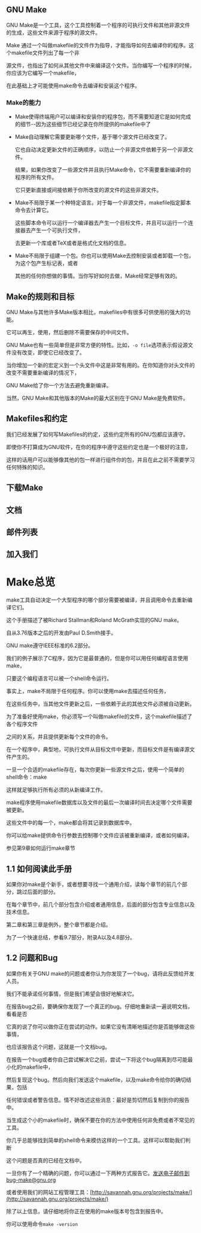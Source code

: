 ## GNU Make

GNU Make是一个工具，这个工具控制着一个程序的可执行文件和其他非源文件的生成，这些文件来源于程序的源文件。

Make 通过一个叫做makefile的文件作为指导，才能指导如何去编译你的程序。这个makefile文件列出了每一个非

源文件，也指出了如何从其他文件中来编译这个文件。当你编写一个程序的时候，你应该为它编写一个makefile，

在此基础上才可能使用make命令去编译和安装这个程序。

### Make的能力

- Make使得终端用户可以编译和安装你的程序包，而不需要知道它是如何完成的细节--因为这些细节已经记录在你所提供的makefile中了

- Make自动理解它需要更新哪个文件，基于哪个源文件已经改变了。

  它也自动决定更新文件的正确顺序，以防止一个非源文件依赖于另一个非源文件。
  
  结果，如果你改变了一些源文件并且执行Make命令，它不需要重新编译你的程序的所有文件。
  
  它只更新直接或间接依赖于你所改变的源文件的这些非源文件。

- Make不局限于某一个种特定语言。对于每一个非源文件，makefile指定脚本命令去计算它。

  这些脚本命令可以运行一个编译器去产生一个目标文件，并且可以运行一个连接器去产生一个可执行文件，
  
  去更新一个库或者TeX或者是格式化文档的信息。
  
- Make不局限于组建一个包。你也可以使用Make去控制安装或者卸载一个包，为这个包产生标记表，或者

  其他的任何你想做的事情。当你写好如何去做，Make经常足够有效的。
  
## Make的规则和目标

GNU Make与其他许多Make版本相比，makefiles中有很多可供使用的强大的功能。

它可以再生，使用，然后删除不需要保存的中间文件。

GNU Make也有一些简单但是非常方便的特性。比如，`-o file`选项表示假设源文件没有改变，即使它已经改变了。

当你增加一个新的宏定义到一个头文件中这是非常有用的。在你知道你对头文件的改变不需要重新编译的情况下，

GNU Make给了你一个方法去避免重新编译。

当然，GNU Make和其他版本的Make的最大区别在于GNU Make是免费软件。

## Makefiles和约定

我们已经发展了如何写Makefiles的约定，这些约定所有的GNU包都应该遵守。

即使你不打算成为GNU软件，在你的程序中遵守这些约定也是一个极好的注意，

这样的话用户可以能够像其他的包一样进行组件你的包，并且在此之前不需要学习任何特殊的知识。


## 下载Make

## 文档

## 邮件列表

## 加入我们


# Make总览

make工具自动决定一个大型程序的哪个部分需要被编译，并且调用命令去重新编译它们。

这个手册描述了被Richard Stallman和Roland McGrath实现的GNU make。

自从3.76版本之后的开发由Paul D.Smith接手。

GNU make遵守IEEE标准的6.2部分。

我们的例子展示了C程序，因为它是最普通的，但是你可以用任何编程语言使用make，

只要这个编程语言可以被一个shell命令运行。

事实上，make不局限于任何程序。你可以使用make去描述任何任务，

在这些任务中，当其他文件更新之后，一些依赖于此的其他文件必须被自动更新。

为了准备好使用make，你必须写一个叫做makefile的文件，这个makefile描述了各个程序文件

之间的关系，并且提供更新每个文件的命令。

在一个程序中，典型地，可执行文件从目标文件中更新，而目标文件是有编译源文件产生的。

一旦一个合适的makefile存在，每次你更新一些源文件之后，使用一个简单的shell命令：make

这样就足够执行所有必须的从新编译工作。

make程序使用makefile数据库以及文件的最后一次编译时间去决定哪个文件需要被更新。

这些文件中的每一个，make都会将其记录到数据库中。

你可以给make提供命令行参数去控制哪个文件应该被重新编译，或者如何编译。

参见第9章如何运行make章节

## 1.1 如何阅读此手册

如果你对make是个新手，或者想要寻找一个通用介绍，读每个章节的前几个部分，跳过后面的部分。

在每个章节中，前几个部分包含介绍或者通用信息，后面的部分包含专业信息以及技术信息。

第二章和第三章是例外，整个章节都是介绍。

为了一个快速总结，参看9.7部分，附录A以及4.8部分。

## 1.2 问题和Bug

如果你有关于GNU make的问题或者你认为你发现了一个bug，请将此反馈给开发人员。

我们不能承诺任何事情，但是我们希望会很好地解决它。

在报告bug之前，要确保你发现了一个真正的bug。仔细地重新读一遍说明文档，看看是否

它真的说了你可以做你正在尝试的动作。如果它没有清晰地描述你是否能够做这些事情，

也应该报告这个问题，这就是一个文档bug。

在报告一个bug或者你自己尝试解决它之前，尝试一下将这个bug隔离到尽可能最小化的makefile中，

然后复现这个bug。然后向我们发送这个makefile，以及make命令给你的确切结果，包括

任何错误或者警告信息。情不好改述这些消息：最好是剪切然后复制到你的报告中。

当生成这个小的makefile时，确保不要在你的方法中使用任何非免费或者不常见的工具。

你几乎总能够找到简单的shell命令来模仿这样的一个工具。这样可以帮助我们判断

这个问题是否真的已经在文档中。

一旦你有了一个精确的问题，你可以通过一下两种方式报告它。发送电子邮件到bug-make@gnu.org

或者使用我们的网站工程管理工具：[http://savannah.gnu.org/projects/make/](http://savannah.gnu.org/projects/make/)

除了以上信息，请仔细地将你正在使用的make版本号包含到报告中。

你可以使用命令`make -version`


























